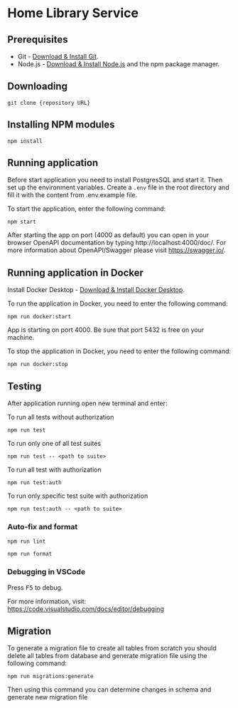 # Home Library Service

## Prerequisites

- Git - [Download & Install Git](https://git-scm.com/downloads).
- Node.js - [Download & Install Node.js](https://nodejs.org/en/download/) and the npm package manager.

## Downloading

```
git clone {repository URL}
```

## Installing NPM modules

```
npm install
```

## Running application

Before start application you need to install PostgresSQL and start it.
Then set up the environment variables.
Create a `.env` file in the root directory and fill it with the content from .env.example file.

To start the application, enter the following command:
```
npm start
```

After starting the app on port (4000 as default) you can open
in your browser OpenAPI documentation by typing http://localhost:4000/doc/.
For more information about OpenAPI/Swagger please visit https://swagger.io/.

## Running application in Docker

Install Docker Desktop - [Download & Install Docker Desktop](https://www.docker.com/products/docker-desktop).

To run the application in Docker, you need to enter the following command:

```
npm run docker:start
```

App is starting on port 4000. Be sure that port 5432 is free on your machine.

To stop the application in Docker, you need to enter the following command:

```
npm run docker:stop
```

## Testing

After application running open new terminal and enter:

To run all tests without authorization

```
npm run test
```

To run only one of all test suites

```
npm run test -- <path to suite>
```

To run all test with authorization

```
npm run test:auth
```

To run only specific test suite with authorization

```
npm run test:auth -- <path to suite>
```

### Auto-fix and format

```
npm run lint
```

```
npm run format
```

### Debugging in VSCode

Press <kbd>F5</kbd> to debug.

For more information, visit: https://code.visualstudio.com/docs/editor/debugging

## Migration

To generate a migration file to create all tables from scratch you should delete all tables from database and generate migration file using the following command:

```
npm run migrations:generate
```

Then using this command you can determine changes in schema and generate new migration file